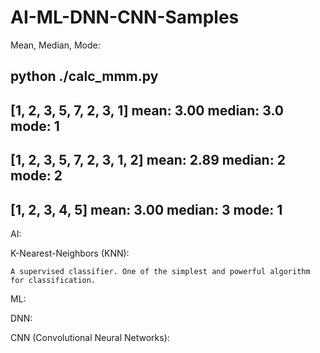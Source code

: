 # AI-ML-DNN-CNN-Samples

Mean, Median, Mode:

python ./calc_mmm.py 
-------------------------
[1, 2, 3, 5, 7, 2, 3, 1] mean: 3.00  median:  3.0  mode:  1
-------------------------
[1, 2, 3, 5, 7, 2, 3, 1, 2] mean: 2.89  median:  2  mode:  2
-------------------------
[1, 2, 3, 4, 5] mean: 3.00  median:  3  mode:  1
-------------------------


AI:

  K-Nearest-Neighbors (KNN):
  
    A supervised classifier. One of the simplest and powerful algorithm for classification.

ML:

DNN:

CNN (Convolutional Neural Networks):

